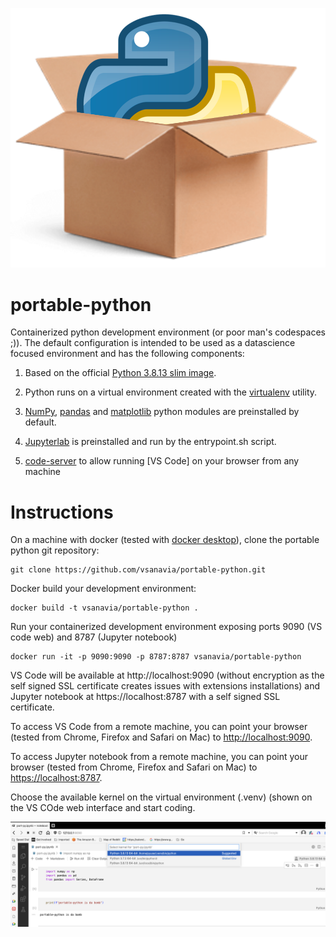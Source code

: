![portable-python icon](/images/icon.png)

# **portable-python**

Containerized python development environment (or poor man's codespaces ;)). The default configuration is intended to be used as a datascience focused environment and has the following components:

1. Based on the official [Python 3.8.13 slim image](https://hub.docker.com/_/python ).

2. Python runs on a virtual environment created with the [virtualenv](https://virtualenv.pypa.io/en/latest/) utility.

3. [NumPy](https://numpy.org/), [pandas](https://pandas.pydata.org/) and [matplotlib](https://matplotlib.org/) python modules are preinstalled by default. 

4. [Jupyterlab](https://jupyter.org/) is preinstalled and run by the entrypoint.sh script.

5. [code-server](https://github.com/coder/code-server) to allow running [VS Code] on your browser from any machine

# Instructions

On a machine with docker (tested with [docker desktop](https://www.docker.com/products/docker-desktop/)), clone the portable python git repository:

```
git clone https://github.com/vsanavia/portable-python.git
```

Docker build your development environment:

```
docker build -t vsanavia/portable-python .
```
Run your containerized development environment exposing ports 9090 (VS code web) and 8787 (Jupyter notebook)

```
docker run -it -p 9090:9090 -p 8787:8787 vsanavia/portable-python
```
VS Code will be available at http://localhost:9090 (without encryption as the self signed SSL certificate creates issues with extensions installations) and Jupyter notebook at https://localhost:8787 with a self signed SSL certificate.

To access VS Code from a remote machine, you can point your browser (tested from Chrome, Firefox and Safari on Mac) to [http://localhost:9090](https://localhost:9090/). 

To access Jupyter notebook from a remote machine, you can point your browser (tested from Chrome, Firefox and Safari on Mac) to [https://localhost:8787](https://localhost:8787/).

Choose the available kernel on the virtual environment (.venv) (shown on the VS COde web interface and start coding. 

![Choosing kernel](/images/kernel-choice.png)

```